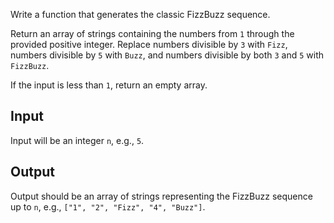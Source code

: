 Write a function that generates the classic FizzBuzz sequence.

Return an array of strings containing the numbers from `1` through the provided positive integer. Replace numbers divisible by `3` with `Fizz`, numbers divisible by `5` with `Buzz`, and numbers divisible by both `3` and `5` with `FizzBuzz`.

If the input is less than `1`, return an empty array.

## Input

Input will be an integer `n`, e.g., `5`.

## Output

Output should be an array of strings representing the FizzBuzz sequence up to `n`, e.g., `["1", "2", "Fizz", "4", "Buzz"]`.
